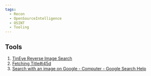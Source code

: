 ```yaml
---
tags:
  - Recon
  - OpenSourceIntelligence
  - OSINT
  - Tooling
---
```


## Tools

1. [TinEye Reverse Image Search](https://tineye.com/)
2. [Fetching Title#i45d](https://pimeyes.com/en)
3. [Search with an image on Google - Computer - Google Search Help](https://support.google.com/websearch/answer/1325808?hl=en&co=GENIE.Platform%3DDesktop)